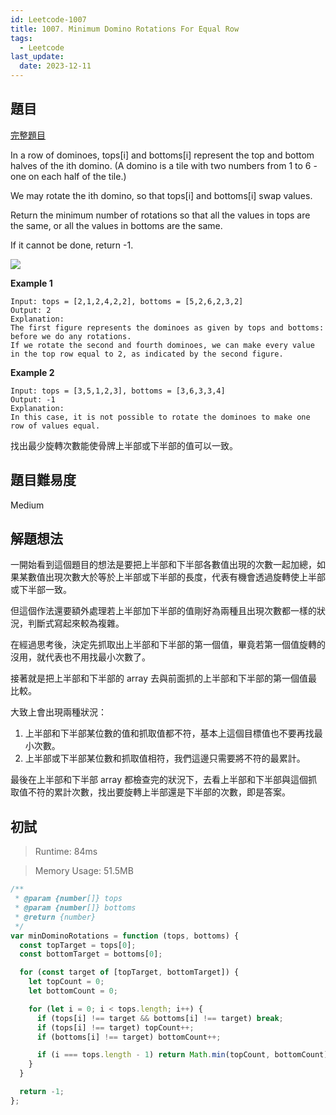 ```yaml
---
id: Leetcode-1007
title: 1007. Minimum Domino Rotations For Equal Row
tags:
  - Leetcode
last_update:
  date: 2023-12-11
---
```


## 題目

[完整題目](https://leetcode.com/problems/minimum-domino-rotations-for-equal-row/)

In a row of dominoes, tops[i] and bottoms[i] represent the top and bottom halves of the ith domino. (A domino is a tile with two numbers from 1 to 6 - one on each half of the tile.)

We may rotate the ith domino, so that tops[i] and bottoms[i] swap values.

Return the minimum number of rotations so that all the values in tops are the same, or all the values in bottoms are the same.

If it cannot be done, return -1.

![](/img/tutorial/Leetcode/1007/Leetcode-1007-Q.png)

**Example 1**

```
Input: tops = [2,1,2,4,2,2], bottoms = [5,2,6,2,3,2]
Output: 2
Explanation:
The first figure represents the dominoes as given by tops and bottoms: before we do any rotations.
If we rotate the second and fourth dominoes, we can make every value in the top row equal to 2, as indicated by the second figure.
```

**Example 2**

```
Input: tops = [3,5,1,2,3], bottoms = [3,6,3,3,4]
Output: -1
Explanation:
In this case, it is not possible to rotate the dominoes to make one row of values equal.
```

找出最少旋轉次數能使骨牌上半部或下半部的值可以一致。

## 題目難易度

Medium

## 解題想法

一開始看到這個題目的想法是要把上半部和下半部各數值出現的次數一起加總，如果某數值出現次數大於等於上半部或下半部的長度，代表有機會透過旋轉使上半部或下半部一致。

但這個作法還要額外處理若上半部加下半部的值剛好為兩種且出現次數都一樣的狀況，判斷式寫起來較為複雜。

在經過思考後，決定先抓取出上半部和下半部的第一個值，畢竟若第一個值旋轉的沒用，就代表也不用找最小次數了。

接著就是把上半部和下半部的 array 去與前面抓的上半部和下半部的第一個值最比較。

大致上會出現兩種狀況：

1. 上半部和下半部某位數的值和抓取值都不符，基本上這個目標值也不要再找最小次數。
2. 上半部或下半部某位數和抓取值相符，我們這邊只需要將不符的最累計。

最後在上半部和下半部 array 都檢查完的狀況下，去看上半部和下半部與這個抓取值不符的累計次數，找出要旋轉上半部還是下半部的次數，即是答案。

## 初試

> Runtime: 84ms

> Memory Usage: 51.5MB

```javascript
/**
 * @param {number[]} tops
 * @param {number[]} bottoms
 * @return {number}
 */
var minDominoRotations = function (tops, bottoms) {
  const topTarget = tops[0];
  const bottomTarget = bottoms[0];

  for (const target of [topTarget, bottomTarget]) {
    let topCount = 0;
    let bottomCount = 0;

    for (let i = 0; i < tops.length; i++) {
      if (tops[i] !== target && bottoms[i] !== target) break;
      if (tops[i] !== target) topCount++;
      if (bottoms[i] !== target) bottomCount++;

      if (i === tops.length - 1) return Math.min(topCount, bottomCount);
    }
  }

  return -1;
};
```
